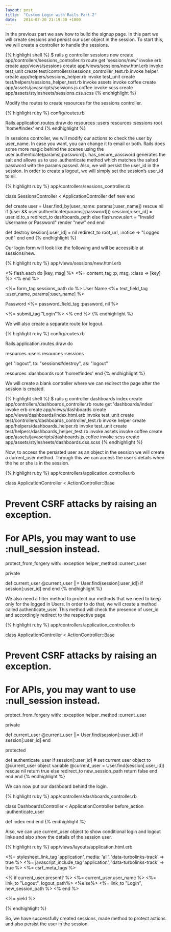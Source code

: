 ```yaml
---
layout: post
title:  "Custom Login with Rails Part-2"
date:   2014-07-20 21:19:30 +1000
---
```

In the previous part we saw how to build the signup page. In this part we will create sessions and persist our user object in the session. To start this, we will create a controller to handle the sessions.

{% highlight shell %}
$ rails g controller sessions new
      create  app/controllers/sessions_controller.rb
       route  get 'sessions/new'
      invoke  erb
      create    app/views/sessions
      create    app/views/sessions/new.html.erb
      invoke  test_unit
      create    test/controllers/sessions_controller_test.rb
      invoke  helper
      create    app/helpers/sessions_helper.rb
      invoke    test_unit
      create      test/helpers/sessions_helper_test.rb
      invoke  assets
      invoke    coffee
      create      app/assets/javascripts/sessions.js.coffee
      invoke    scss
      create      app/assets/stylesheets/sessions.css.scss
{% endhighlight %}

Modify the routes to create resources for the sessions controller.

{% highlight ruby %}
config/routes.rb

Rails.application.routes.draw do
  resources :users
  resources :sessions
  root 'home#index'
end
{% endhighlight %}

In sessions controller, we will modify our actions to check the user by user_name. In case you want, you can change it to email or both. Rails does some more magic behind the scenes using the user.authenticate(params[:password]). has_secure_password generates the salt and allows us to use .authenticate method which matches the salted password with the params passed. Also, we will persist the user_id in the session. In order to create a logout, we will simply set the session’s user_id to nil.

{% highlight ruby %}
app/controllers/sessions_controller.rb

class SessionsController < ApplicationController
  def new
  end

  def create
    user = User.find_by(user_name: params[:user_name]) rescue nil
    if (user && user.authenticate(params[:password]))
      session[:user_id] = user.id.to_s
      redirect_to dashboards_path
    else
      flash.now.alert = "Invalid Username or Password"
      render "new"
    end
  end

  def destroy
    session[:user_id] = nil
    redirect_to root_url, :notice => "Logged out!"
  end
end
{% endhighlight %}

Our login form will look like the following and will be accessible at sessions/new.

{% highlight ruby %}
app/views/sessions/new.html.erb

<% flash.each do |key, msg| %>
 <%= content_tag :p, msg, :class => [key] %>
<% end %>

<%= form_tag sessions_path do %>
 <label>User Name</label>
 <%= text_field_tag :user_name, params[:user_name] %>

 <label>Password</label>
 <%= password_field_tag :password, nil %>

 <%= submit_tag "Login"%>
<% end %>
{% endhighlight %}

We will also create a separate route for logout.

{% highlight ruby %}
config/routes.rb

Rails.application.routes.draw do

  resources :users
  resources :sessions

  get "logout", to: "sessions#destroy", as: "logout"

  resources :dashboards
  root 'home#index'
end
{% endhighlight %}

We will create a blank controller where we can redirect the page after the session is created.

{% highlight shell %}
$ rails g controller dashboards index
      create  app/controllers/dashboards_controller.rb
       route  get 'dashboards/index'
      invoke  erb
      create    app/views/dashboards
      create    app/views/dashboards/index.html.erb
      invoke  test_unit
      create    test/controllers/dashboards_controller_test.rb
      invoke  helper
      create    app/helpers/dashboards_helper.rb
      invoke    test_unit
      create      test/helpers/dashboards_helper_test.rb
      invoke  assets
      invoke    coffee
      create      app/assets/javascripts/dashboards.js.coffee
      invoke    scss
      create      app/assets/stylesheets/dashboards.css.scss
{% endhighlight %}

Now, to access the persisted user as an object in the session we will create a current_user method. Through this we can access the user’s details when the he or she is in the session.

{% highlight ruby %}
app/controllers/application_controller.rb

class ApplicationController < ActionController::Base
  # Prevent CSRF attacks by raising an exception.
  # For APIs, you may want to use :null_session instead.
  protect_from_forgery with: :exception
  helper_method :current_user

  private

  def current_user
    @current_user ||= User.find(session[:user_id]) if session[:user_id]
  end
end
{% endhighlight %}

We also need a filter method to protect our methods that we need to keep only for the logged in Users. In order to do that, we will create a method called authenticate_user. This method will check the presence of user_id and accordingly redirect to the respective page.

{% highlight ruby %}
app/controllers/application_controller.rb

class ApplicationController < ActionController::Base
  # Prevent CSRF attacks by raising an exception.
  # For APIs, you may want to use :null_session instead.
  protect_from_forgery with: :exception
  helper_method :current_user

  private

  def current_user
    @current_user ||= User.find(session[:user_id]) if session[:user_id]
  end

  protected

  def authenticate_user
    if session[:user_id]
      # set current user object to @current_user object variable
      @current_user = User.find(session[:user_id]) rescue nil
      return true
    else
      redirect_to new_session_path
      return false
    end
  end
end
{% endhighlight %}

We can now put our dashboard behind the login.

{% highlight ruby %}
app/controllers/dashboards_controller.rb

class DashboardsController < ApplicationController
  before_action :authenticate_user

  def index
  end
end
{% endhighlight %}

Also, we can use current_user object to show conditional login and logout links and also show the details of the session user.

{% highlight ruby %}
app/views/layouts/application.html.erb

<!DOCTYPE html>
<html>
<head>
  <title>Login App</title>
  <%= stylesheet_link_tag    'application', media: 'all', 'data-turbolinks-track' => true %>
  <%= javascript_include_tag 'application', 'data-turbolinks-track' => true %>
  <%= csrf_meta_tags %>
</head>
<body>

<% if current_user.present? %>
  <%= current_user.user_name %> <%= link_to "Logout", logout_path%>
<%else%>
  <%= link_to "Login", new_session_path %>
<% end %>

<%= yield %>

</body>
</html>
{% endhighlight %}

So, we have successfully created sessions, made method to protect actions and also persist the user in the session.
